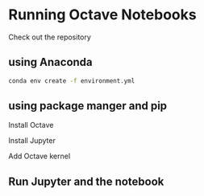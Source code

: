 # Running Octave Notebooks

Check out the repository 


## using Anaconda

```bash 
conda env create -f environment.yml
```

## using package manger and pip 

Install Octave

Install Jupyter 

Add Octave kernel 

## Run Jupyter and the notebook


